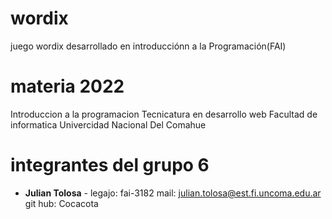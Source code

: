 # wordix
juego wordix desarrollado en introducciónn a la Programación(FAI)
# materia 2022
Introduccion a la programacion
Tecnicatura en desarrollo web
Facultad de informatica
Univercidad Nacional Del Comahue

# integrantes del grupo 6
- **Julian Tolosa** - legajo: fai-3182 mail: julian.tolosa@est.fi.uncoma.edu.ar git hub: Cocacota